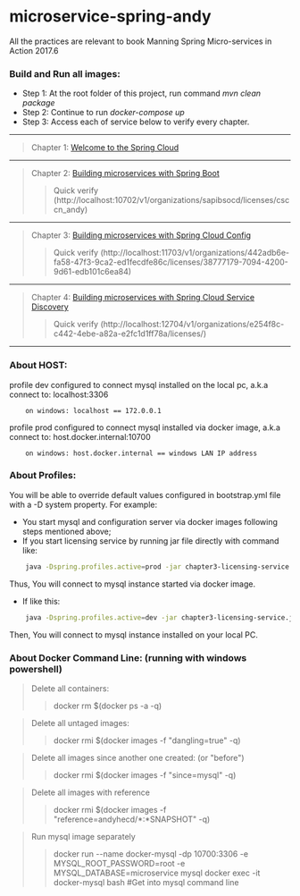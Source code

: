 # microservice-spring-andy
All the practices are relevant to book Manning Spring Micro-services in Action 2017.6
### Build and Run all images:
- Step 1: At the root folder of this project, run command *mvn clean package*
- Step 2: Continue to run *docker-compose up*
- Step 3: Access each of service below to verify every chapter.
***
> Chapter 1: [Welcome to the Spring Cloud](https://github.com/andyhecd/microservice-spring-andy/tree/master/chapter1)
***
> Chapter 2: [Building microservices with Spring Boot](https://github.com/andyhecd/microservice-spring-andy/tree/master/chapter2-licensing-service)
>> Quick verify (http://localhost:10702/v1/organizations/sapibsocd/licenses/csccn_andy)
***
> Chapter 3: [Building microservices with Spring Cloud Config](https://github.com/andyhecd/microservice-spring-andy/tree/master/chapter3-licensing-service)
>> Quick verify (http://localhost:11703/v1/organizations/442adb6e-fa58-47f3-9ca2-ed1fecdfe86c/licenses/38777179-7094-4200-9d61-edb101c6ea84)
***
> Chapter 4: [Building microservices with Spring Cloud Service Discovery](https://github.com/andyhecd/microservice-spring-andy/tree/master/chapter4-licensing-service)
>> Quick verify (http://localhost:12704/v1/organizations/e254f8c-c442-4ebe-a82a-e2fc1d1ff78a/licenses/)
***
### About HOST:
profile dev configured to connect mysql installed on the local pc, a.k.a connect to: localhost:3306
```
	on windows: localhost == 172.0.0.1
```
profile prod configured to connect mysql installed via docker image, a.k.a connect to: host.docker.internal:10700
```
	on windows: host.docker.internal == windows LAN IP address
```
### About Profiles:
You will be able to override default values configured in bootstrap.yml file with a -D system property.
For example:
- You start mysql and configuration server via docker images following steps mentioned above;
- If you start licensing service by running jar file directly with command like:
```bash
	java -Dspring.profiles.active=prod -jar chapter3-licensing-service.jar
```
Thus, You will connect to mysql instance started via docker image.
- If like this:
```bash
	java -Dspring.profiles.active=dev -jar chapter3-licensing-service.jar
```
Then, You will connect to mysql instance installed on your local PC.
### About Docker Command Line: (running with windows powershell)
> Delete all containers:
>> docker rm $(docker ps -a -q)

> Delete all untaged images:
>> docker rmi $(docker images -f "dangling=true" -q)

> Delete all images since another one created: (or "before")
>> docker rmi $(docker images -f "since=mysql" -q) 

> Delete all images with reference
>> docker rmi $(docker images -f "reference=andyhecd/*:*SNAPSHOT" -q) 

> Run mysql image separately
>> docker run --name docker-mysql -dp 10700:3306 -e MYSQL_ROOT_PASSWORD=root -e MYSQL_DATABASE=microservice mysql
>> docker exec -it docker-mysql bash #Get into mysql command line
